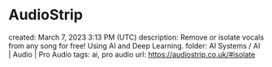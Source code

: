 # AudioStrip

created: March 7, 2023 3:13 PM (UTC)
description: Remove or isolate vocals from any song for free! Using AI and Deep Learning.
folder: AI Systems / AI | Audio | Pro Audio
tags: ai, pro audio
url: https://audiostrip.co.uk/#isolate